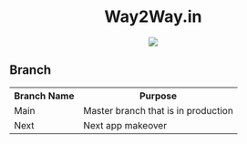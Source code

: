 <h1 align="center">Way2Way.in</h1>
<p align="center">
    <a target="_blank" href="http://way2way.in" rel="noreferrer noopener">
        <img align="center" src= "https://img.shields.io/website?url=http%3A%2F%2Fway2way.in" />
    </a>
</p>

<h2>Branch</h2>
<table>
    <tr>
        <th><b>Branch Name</b></th>
        <th><b>Purpose</b></th>
    </tr>
    <tr>
        <td>Main</td>
        <td>Master branch that is in production</td>
    </tr>
    <tr>
        <td>Next</td>
        <td>Next app makeover</td>
    </tr>
</table>
